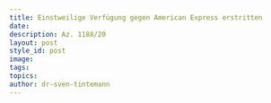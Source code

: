 ```yaml
---
title: Einstweilige Verfügung gegen American Express erstritten
date:
description: Az. 1188/20
layout: post
style_id: post
image:
tags:
topics:
author: dr-sven-tintemann
---
```


